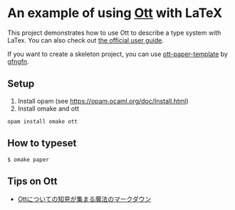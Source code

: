 # An example of using [Ott](https://github.com/ott-lang/ott) with LaTeX
This project demonstrates how to use Ott to describe a type system with LaTex. You can also check out [the official user guide](https://www.cl.cam.ac.uk/~pes20/ott/top2.html).

If you want to create a skeleton project, you can use [ott-paper-template](https://github.com/gfngfn/ott-paper-template) by [gfngfn](https://github.com/gfngfn).

## Setup
1. Install opam (see https://opam.ocaml.org/doc/Install.html)
2. Install omake and ott
```
opam install omake ott
```

## How to typeset

```console
$ omake paper
```

## Tips on Ott
* [Ottについての知見が集まる魔法のマークダウン](https://hackmd.io/@ymurase/Hko8wIFRC/edit)
